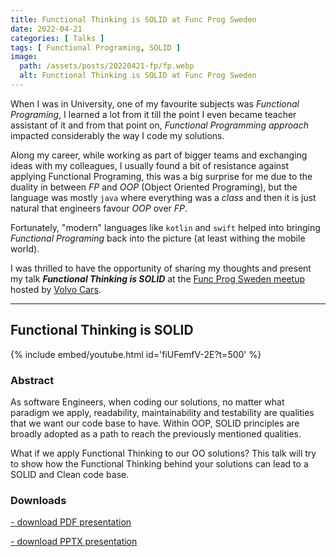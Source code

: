 ```yaml
---
title: Functional Thinking is SOLID at Func Prog Sweden
date: 2022-04-21
categories: [ Talks ]
tags: [ Functional Programing, SOLID ]
image:
  path: /assets/posts/20220421-fp/fp.webp
  alt: Functional Thinking is SOLID at Func Prog Sweden
---
```


When I was in University, one of my favourite subjects was _Functional Programing_, I learned a lot from it till the 
point I even became teacher assistant of it and from that point on, _Functional Programming approach_ impacted 
considerably the way I code my solutions. 

Along my career, while working as part of bigger teams and exchanging ideas with my colleagues, I usually found a bit of 
resistance against applying Functional Programing, this was a big surprise for me due to the duality in between _FP_ and
_OOP_ (Object Oriented Programing), but the language was mostly `java` where everything was a _class_ and then it is just
natural that engineers favour _OOP_ over _FP_.

Fortunately, "modern" languages like `kotlin` and `swift` helped into bringing _Functional Programing_ back into the 
picture (at least withing the mobile world).

I was thrilled to have the opportunity of sharing my thoughts and present my talk _**Functional Thinking is SOLID**_ 
at the [Func Prog Sweden meetup](https://www.meetup.com/Func-Prog-Sweden/events/284546377/) 
hosted by [Volvo Cars](https://www.volvocars.com/).

---

## Functional Thinking is SOLID

{% include embed/youtube.html id='fiUFemfV-2E?t=500' %}

### Abstract

As software Engineers, when coding our solutions, no matter what paradigm we apply, readability, maintainability and
testability are qualities that we want our code base to have.
Within OOP, SOLID principles are broadly adopted as a path to reach the previously mentioned qualities.

What if we apply Functional Thinking to our OO solutions? This talk will try to show how the Functional Thinking behind
your solutions can lead to a SOLID and Clean code base.

### <i class="fa-solid fa-download"></i> Downloads

<a
href="/assets/posts/20220421-fp/fp%20-%20Functional%20Thinking%20is%20SOLID.pdf"
title="Download Functional Thinking is SOLID.pdf"
download="[dekoupled][Chiaradia Juan][fp] Functional Thinking is SOLID.pdf">
 <i class="fa-solid fa-download"></i> - download PDF presentation <i class="fa-solid fa-file-pdf"></i>
</a>

<a
  href="/assets/posts/20220421-fp/fp - Functional Thinking is SOLID.pptx"
  title="Download Functional Thinking is SOLID.pptx"
  download="[dekoupled][Chiaradia Juan][fp] Functional Thinking is SOLID.pptx">
  <i class="fa-solid fa-download"></i> - download PPTX presentation <i class="fa-solid fa-file-powerpoint"></i>
</a>

